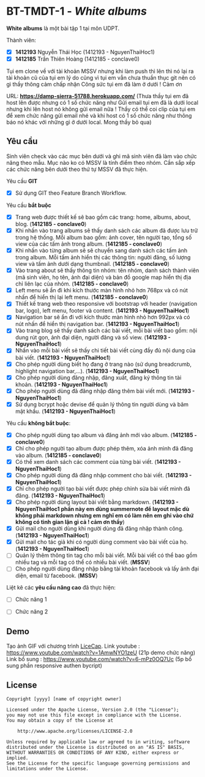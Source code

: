 # BT-TMDT-1 - *White albums*

**White albums** là một bài tập 1 tại môn UDPT.

Thành viên:
* [x] **1412193** Nguyễn Thái Học (1412193 - NguyenThaiHoc1)
* [x] **1412185** Trần Thiên Hoàng (1412185 - conclave0)

Tụi em clone về với tài khoản MSSV nhưng khi làm push thì lên thì nó lại ra tài khoản cũ của tụi em 
lý do cũng vì tụi em vẫn chưa thuần thục git nên có gì thầy thông cảm chấp nhận 
Công sức tụi em đã làm ở dưới ! Cảm ơn 

URL: **https://damp-sierra-51788.herokuapp.com/**
(Thưa thầy tụi em đã host lên được nhưng có 1 số chức năng như Gửi email tụi em đã là dưới local nhưng khi lên host nó không gửi email nữa  ! Thầy có thể coi clip của tụi em để xem chức năng gửi email nhé và khi host có 1 số chức năng như thông báo nó khác với những gì ở dưới local. Mong thầy bỏ qua)

## Yêu cầu

Sinh viên check vào các mục bên dưới và ghi mã sinh viên đã làm vào chức năng theo mẫu. Mục nào ko có MSSV là tính điểm theo nhóm. Cần sắp xếp các chức năng bên dưới theo thứ tự MSSV đã thực hiện.

Yêu cầu **GIT**
* [x] Sử dụng GIT theo Feature Branch Workflow.

Yêu cầu **bắt buộc**
* [x] Trang web được thiết kế sẽ bao gồm các trang: home, albums, about, blog. (**1412185 - conclave0**)
* [x] Khi nhấn vào trang albums sẽ thấy danh sách các album đã được lưu trữ trong hệ thống. Mỗi album bao gồm: ảnh cover, tên người tạo, tổng số view của các tấm ảnh trong album. (**1412185 - conclave0**)
* [x] Khi nhấn vào từng album sẽ sẽ chuyển sang danh sách các tấm ảnh trong album. Mỗi tấm ảnh hiển thị các thông tin: người đăng, số lượng view và tấm ảnh dưới dạng thumbnail. (**1412185 - conclave0**)
* [x] Vào trang about sẽ thấy thông tin nhóm: tên nhóm, danh sách thành viên (mã sinh viên, họ tên, ảnh đại diện) và bản đồ google map hiển thị địa chỉ liên lạc của nhóm. (**1412185 - conclave0**)
* [x] Left menu sẽ ẩn đi khi kích thước màn hình nhỏ hơn 768px và có nút nhấn để hiển thị lại left menu. (**1412185 - conclave0**)
* [x] Thiết kế trang web theo responsive với bootstrap với header (navigation bar, logo), left menu, footer và content. (**1412193 - NguyenThaiHoc1**)
* [x] Navigation bar sẽ ẩn đi với kích thước màn hình nhỏ hơn 992px và có nút nhấn để hiển thị navigation bar. (**1412193 - NguyenThaiHoc1**)
* [x] Vào trang blog sẽ thấy danh sách các bài viết, mỗi bài viết bao gồm: nội dung rút gọn, ảnh đại diện, người đăng và số view. (**1412193 - NguyenThaiHoc1**)
* [x] Nhấn vào mỗi bài viết sẽ thấy chi tiết bài viết cùng đầy đủ nội dung của bài viết. (**1412193 - NguyenThaiHoc1**)
* [x] Cho phép người dùng biết họ đang ở trang nào (sử dụng breadcrumb, highlight navigation bar,...). (**1412193 - NguyenThaiHoc1**)
* [x] Cho phép người dùng đăng nhập, đăng xuất, đăng ký thông tin tài khoản. (**1412193 - NguyenThaiHoc1**)
* [x] Cho phép người dùng đã đăng nhập đăng thêm bài viết mới. (**1412193 - NguyenThaiHoc1**)
* [x] Sử dụng bcrypt hoặc devise để quản lý thông tin người dùng và băm mật khẩu. (**1412193 - NguyenThaiHoc1**)

Yêu cầu **không bắt buộc**:
* [x] Cho phép người dùng tạo album và đăng ảnh mới vào album. (**1412185 - conclave0**)
* [x] Chỉ cho phép người tạo album được phép thêm, xóa ảnh mình đã đăng vào album. (**1412185 - conclave0**)
* [x] Có thể xem danh sách các comment của từng bài viết. (**1412193 - NguyenThaiHoc1**)
* [x] Cho phép người dùng đã đăng nhập comment cho bài viết.  (**1412193 - NguyenThaiHoc1**)
* [x] Chỉ cho phép người tạo bài viết được phép chỉnh sửa bài viết mình đã đăng. (**1412193 - NguyenThaiHoc1**)
* [x] Cho phép người dùng layout bài viết bằng markdown. (**1412193 - NguyenThaiHoc1 phần này em dùng summernote để layout mặc dù không phải markdown nhưng em nghĩ em có làm nên em ghi vào chứ không có tình gian lận gì cả ! cảm ơn thầy**)
* [x] Gửi mail cho người dùng khi người dùng đã đăng nhập thành công. (**1412193 - NguyenThaiHoc1**)
* [x] Gửi mail cho tác giả khi có người dùng comment vào bài viết của họ. (**1412193 - NguyenThaiHoc1**)
* [ ] Quản lý thêm thông tin tag cho mỗi bài viết. Mỗi bài viết có thể bao gồm nhiều tag và mỗi tag có thể có nhiều bài viết. (**MSSV**)
* [ ] Cho phép người dùng đăng nhập bằng tài khoản facebook và lấy ảnh đại diện, email từ facebook. (**MSSV**)

Liệt kê các **yêu cầu nâng cao** đã thực hiện:
* [ ] Chức năng 1
* [ ] Chức năng 2


## Demo

Tạo ảnh GIF với chương trình [LiceCap](http://www.cockos.com/licecap/).
Link youtube :
https://www.youtube.com/watch?v=1AmwNYO1zeU (21p demo chức năng)
Link bổ sung : 
https://www.youtube.com/watch?v=6-mPz0OQ7Uc (5p bổ sung phần responsive authen bycript)

## License

    Copyright [yyyy] [name of copyright owner]

    Licensed under the Apache License, Version 2.0 (the "License");
    you may not use this file except in compliance with the License.
    You may obtain a copy of the License at

        http://www.apache.org/licenses/LICENSE-2.0

    Unless required by applicable law or agreed to in writing, software
    distributed under the License is distributed on an "AS IS" BASIS,
    WITHOUT WARRANTIES OR CONDITIONS OF ANY KIND, either express or implied.
    See the License for the specific language governing permissions and
    limitations under the License.
